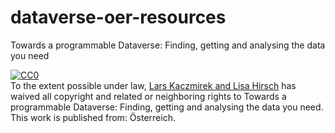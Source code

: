 # dataverse-oer-resources
Towards a programmable Dataverse: Finding, getting and analysing the data you need

<p xmlns:dct="http://purl.org/dc/terms/" xmlns:vcard="http://www.w3.org/2001/vcard-rdf/3.0#">
  <a rel="license"
     href="http://creativecommons.org/publicdomain/zero/1.0/">
    <img src="http://i.creativecommons.org/p/zero/1.0/88x31.png" style="border-style: none;" alt="CC0" />
  </a>
  <br />
  To the extent possible under law,
  <a rel="dct:publisher"
     href="https://github.com/AUSSDA/dataverse-oer-resources">
    <span property="dct:title">Lars Kaczmirek and Lisa Hirsch</span></a>
  has waived all copyright and related or neighboring rights to
  <span property="dct:title">Towards a programmable Dataverse: Finding, getting and analysing the data you need</span>.
This work is published from:
<span property="vcard:Country" datatype="dct:ISO3166"
      content="AT" about="https://github.com/AUSSDA/dataverse-oer-resources">
  Österreich</span>.
</p>
